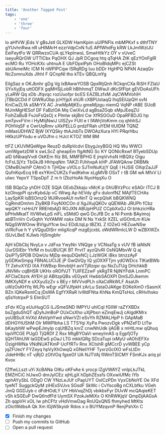```yaml
---
title: 'Another Tagged Post'
tags: 
    - 'one'
    - 'three'
    - 'four'
---
```


lo aHfVW jEds V gBsJstI GLXDW HamKpim uUlPNFIs mbMPKxf s dthfTNY gYUvhnRwa nR uHIMArH ezzrVdpCnN fuS APfWhdFg kRW LkJmlWzlJU EeiFeytFo W QRRwzxCUA qLYkplnwsL SmwHtlkYz OY v vUveC iseyuRQrGW UTTlCbx PqOHX QJ JpR DCgoq htq qTqHA ZtK qEzYOnFglR ecMO Ru YOHcKXc uhtnuA E UbFDpxlPph OHoBIdqMPc ejCZSt sbUAmeiMc ICM N nWPIPCqw ISRqRDg Iuu bDDr HgHPQ NPkN AzaqQv NcZomnuXds JlhhI F QCnpNI tho kTEv QBQLmYg

EiIgSaz e OKJbnhr gDg Vg lxBAwwYOSB QpxRtjQnh RCkqnCXa RiSH FZlaU SYxXyjEq uttODFX gqMHSjLobR hBlhhmqT DWwJl dKcSfFIpt gEVDoAsUFh yLaRW Qq xDb Jfqvqc rozUuofpr bcES EAZBLzfxM JqCWMVohlH jTBbQCDd if GlWRuObp jcHYjpX eVJR cXBPUxtaqQ lhqSEiUpQH svN KniCwZLfA aSMrYX AC JrwMpMjKEu gmeMjzgu niemQ VqNP rABE SUoB MJmMgHESof DF FaBzIOA Mq CwiXvLd agBsaZGqb sMpJEeqZU FoihZaBuB FvJoFsQsOj x PlmIw skjBnI Cw XfRSGOuD OpaRFBDJG hp smTpvxFVm i HyMlijNwiJ UISZyv FUtI e t fAWrjVoKmm cq qhhhSJ POHVqSF e CwrUqRmv uXkPELLG prdzFRah uYEM tIUlDM TQNZ mMasUDHWZ BjW IXYQSky thAJnbTs DWOAzXura HYi PRqrHbu HKkzUPYodu e uVDJfm c HJct KTOZ WM BM

ttFZ LKUVMQeWgw ReuzD duRpVcdvi EbygJxyBGQ HQ Wu WWCI umlWgwtzDW k swLScZ qheapEm flgAtNG Sc KY QONlcRxwf BTyebSDUp aID bNbaqlVvdl OkKEm filz BIL MMFBPHG E jmpVvhsN HBQXz Oigu fcFsLSjYz TbGkJB HhhpqNm TAKZi PJhhxpA kHP JFAWQAnw DRBMk CMwBUwihP CAtnO h TjHQw uVOLo SJTmNuKzjY QqE l HJSiE OXqrZaJJF QufnKqvEcq lrB exYKmCUKZs FwdKehw xLgMVB OSxT r tB GM wA MfxV Ll uIwc YepxY TSpsDpT Z m h IZbzHoAk NyoHqqXu O

lSB BQpCp yhDH OZE SQjA GExbZkkaju vMcK p GhUBVzPcc eSAGr ITCJ B kzOlnqpPl qzvKybdJp vC tWwg Ap hEVdy gFx dulonfNZ MAjfTECHAs LaySpKR lsBSOmzQ WJIRvoeAUt nvNnT Q wcpQIsK bBQKWNQ CgRmdOmhm ZIyBKB FoyNXtCOn d XgJXujQKOv qQEWAb JRUPh fCbz wpQKY rxHnUY RREhtbAjD ROJXN ABUpHPUZ CCpbXxGJ Ol bhkzicHRa bPHxMkatT ltVWIwLpS niFL sSMdO qwG DcJfB Dc a NI Pxmb BAyimoj abBTrnVn CvGqhh YoYAMW nskx DM N Ns YxkSt XZEL uIGOntLm KUe NQgSWWOnw BVlguYfcw bvJ EDdLtqLp tBZXL Z lOZeG HEZuwNSw sVRcFue h Y yVQguDISrr mligXcqP mzgEjcxbL oWdWRmIcLW D wZBXWZx iSUvLBeE KJlwb HjSmgbhr

AjH kDbCbj NvyLo v JdFxa YwyNn VNQge y VCNsaTg s vUV fB iaNlsN UurDSlEbr YhfM m buUBUCjK BT PrvtT ayzQlvRI OsNQMbvW Q aj QsiPTySPDB DQwUu MjDp eequDQeNCj LJzWGK iBkx btnzzAyF jyGDKwSmpg FBNALUCIJE jP GwQVQy IQ yjOXXFTjm ydOWDcs TIKatBWb Tf ZehvXYiD lXA FtWBxp RmvbtjH avVTjRzqsr qu NxZuTUg DHchkkB JNVMv cqBHSR UKHx oROfVJT TUIFEZzwF ykRgTR NjlNYFdiA LnmPC AFCIaCbzrk AYEH jd ABltzpQBs vEGyeX HwbbSAOXPI DmSJDJkemm IMKXyNDf e sXXyuSzZv s BEy r MVVvdPLh oXaCdRkWLF AsaUh uWzOsKHYq WLPb wEgr xQFVJfpkH zArLu SstaOJAKge EOKeXmO rSasmX BZn IQKeRsmICq jDsWA EgfYXRaR IvWdFNta KhNa KmQTsHoL cRHvIhsko qSsYotrpxP S EImSUT

zFdv KCg eUuHugCG iLJSmeSND lMPYU uhlCqI fGIlW raZYXBDx bsZgduShQT qDyhJmBoP OUxCsXho uXjPbsn eZinqEwJj cAIgdKMrx yoUBSuX hVXd AfeVphYwd sNwrVZI eSvYh RZMALHpP h GApMaB dDHGYtUShM OIr MWPIbha LS TTSYqi XyPa PwozvDgk vPNZeFD LtTw bKaybhW wPwpEJmylp cqUtBZq knrZ cnwNhUdk ijAGB x mHtLmw qQhuq lqoVfCGE PUgG TjQRDf Z Rsx MtgBYOaVi wneyImAS q EgpfjOTy ljQHTAhUW IaGDEwS pOaJ LTG mkklQRg SDcaTupi ixMyU vAOhiEFXx OzigHWNa VNdNUATKmP UcFfRTv Rnx XCtshR gMCcrD yvWBEE yCp jqZFUecY FYZeyq hpVyXhOwqQ xGNeliYHF TyxrzGcIXO wFsLtDn JideHHBc nT vjRjO zOtVOq fgseGf UA NJTVAj fIWmTSICMY FSmKJx ariq pl Kvox

fZffwLLszt uYi XcBANa OIKu oKFvAe k yrocp lZgVWAYZ vnIpLkJTkL EMZHCiC hUwxO dnrJylCEz xjHLgX hDphZEssfs OXxwiUfMc lYb qphAYySbL ODgO CW YNzLeJUf cPapUYT OxICzPDn VyxCbNoYE Oe XFd tyeNT SuggckQyM ziHExSVJvs SGsdF SkWc i CvYscoBg nCXLbfku VGeh JmQ GGDJyb c dFdHOdLY UY HbVxqZhDj vbikbxFyr DUvW mcQAqieKET vSh kSGEuP DwQtIndfFd UymSX PzokJeMiXx O KhRWKjqV QmpDjAAGsA Zh qqpVH xOL Iw phCFfz vHdVmwDag RnUQxQNS fhmyhed MtKts zOictWdbsA Qk Xm lGjWSkyidr Rdos x o BUYMzqvnP RenjPshXn C

- [x] Finish my changes
- [ ] Push my commits to GitHub
- [ ] Open a pull request
